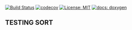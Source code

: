 [![Build Status](https://travis-ci.org/SimonRussia/bst.svg?branch=master)](https://travis-ci.org/SimonRussia/bst) [![codecov](https://codecov.io/gh/SimonRussia/bst/branch/master/graph/badge.svg)](https://codecov.io/gh/SimonRussia/bst) [![License: MIT](https://img.shields.io/badge/License-MIT-blue.svg)](/LICENSE) [![docs: doxygen](https://img.shields.io/badge/doxygen-github.io-orange.svg)](https://simonrussia.github.io/bst/files.html)

## TESTING SORT
